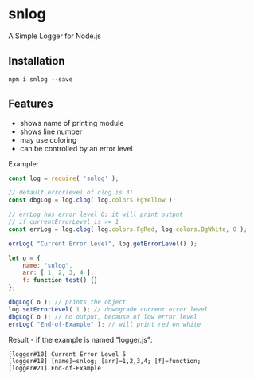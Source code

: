 # snlog
A Simple Logger for Node.js

## Installation
`npm i snlog --save`

## Features
* shows name of printing module
* shows line number
* may use coloring
* can be controlled by an error level


Example:

```javascript
const log = require( 'snlog' );

// default errorlevel of clog is 3!
const dbgLog = log.clog( log.colors.FgYellow );

// errLog has error level 0; it will print output 
// if currentErrorLevel is >= 1
const errLog = log.clog( log.colors.FgRed, log.colors.BgWhite, 0 );

errLog( "Current Error Level", log.getErrorLevel() );

let o = {
	name: "snlog",
	arr: [ 1, 2, 3, 4 ],
	f: function test() {}
};

dbgLog( o ); // prints the object
log.setErrorLevel( 1 ); // downgrade current error level
dbgLog( o ); // no output, because of low error level
errLog( "End-of-Example" ); // will print red on white
```


Result - if the example is named "logger.js":

```
[logger#10] Current Error Level 5
[logger#18] [name]=snlog; [arr]=1,2,3,4; [f]=function;
[logger#21] End-of-Example
```
